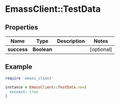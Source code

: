 # EmassClient::TestData

## Properties

| Name | Type | Description | Notes |
| ---- | ---- | ----------- | ----- |
| **success** | **Boolean** |  | [optional] |

## Example

```ruby
require 'emass_client'

instance = EmassClient::TestData.new(
  success: true
)
```

